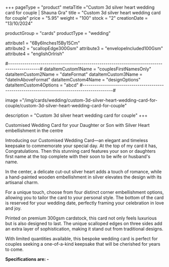 +++
pageType = "product"
metaTitle ="Custom 3d silver heart wedding card for couple | Shauna Gra"
title = "Custom 3d silver heart wedding card for couple"
price = "5.95"
weight = "100"
stock = "2"
creationDate = "13/10/2024"

productGroup = "cards"
productType = "wedding"

attribute1 = "6By6Inches15By15Cm"  
attribute2 = "scallopEdge300Gsm" 
attribute3 = "envelopeIncluded100Gsm"
attribute4 = "englishOrIrish"

#---------------------------------------------------------------------------------------------#
dataItemCustom1Name = "couplesFirstNamesOnly"
dataItemCustom2Name = "dateFormat"
dataItemCustom3Name = "dateInAboveFormat"
dataItemCustom4Name = "designOptions"
dataItemCustom4Options = "abcd"
#---------------------------------------------------------------------------------------------#

image ="/img/cards/wedding/custom-3d-silver-heart-wedding-card-for-couple/custom-3d-silver-heart-wedding-card-for-couple"

description = "Custom 3d silver heart wedding card for couple"
+++

Customised Wedding Card for your Daughter or Son with Silver Heart embellishment in the centre

Introducing our Customised Wedding Card—an elegant and timeless keepsake to commemorate your special day. At the top of my card it has, Congratulations. Then this stunning card features your son or daughters first name at the top complete with their soon to be wife or husband's name.

In the center, a delicate cut-out silver heart adds a touch of romance, while a hand-painted wooden embellishment in silver elevates the design with its artisanal charm.

For a unique touch, choose from four distinct corner embellishment options, allowing you to tailor the card to your personal style. The bottom of the card is reserved for your wedding date, perfectly framing your celebration in love and joy.

Printed on premium 300gsm cardstock, this card not only feels luxurious but is also designed to last. The unique scalloped edges on three sides add an extra layer of sophistication, making it stand out from traditional designs.

With limited quantities available, this bespoke wedding card is perfect for couples seeking a one-of-a-kind keepsake that will be cherished for years to come.

**Specifications are: -**
